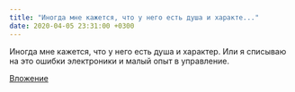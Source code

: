 ```yaml
---
title: "Иногда мне кажется, что у него есть душа и характе..."
date: 2020-04-05 23:31:00 +0300
---
```


Иногда мне кажется, что у него есть душа и характер. Или я списываю на это ошибки электроники и малый опыт в управление.

[Вложение](https://vk.com/photo41076938_457246434)
